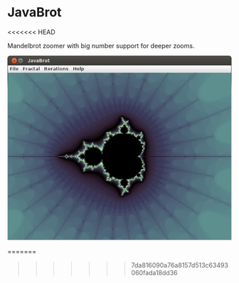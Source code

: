 JavaBrot
========
<<<<<<< HEAD

Mandelbrot zoomer with big number support for deeper zooms.

![Screenshot](/screenshots/main_screenshot.png "Screenshot")

=======
>>>>>>> 7da816090a76a8157d513c63493060fada18dd36
